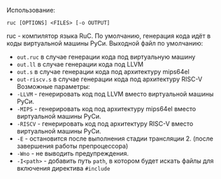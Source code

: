 Использование:
```
ruc [OPTIONS] <FILES> [-o OUTPUT]
```
ruc - компилятор языка RuC. По умолчанию, генерация кода идёт в коды виртуальной машины РуСи.
Выходной файл по умолчанию:
* `out.ruc` в случае генерации кода под виртуальную машину
* `out.ll` в случае генерации кода под LLVM
* `out.s` в случае генерации кода под архитектуру mips64el
* `out-riscv.s` в случае генерации кода под архитектуру RISC-V
Возможные параметры:
* `-LLVM` - генерировать код под LLVM вместо виртуальной машины РуСи.
* `-MIPS` - генерировать код под архитектуру mips64el вместо виртуальной машины РуСи.
* `-RISCV` - генерировать код под архитектуру RISC-V вместо виртуальной машины РуСи.
* `-E` - остановится после выполнения стадии трансляции 2. (после завершения работы препроцессора)
* `-Wno` - не выводить предупреждения.
* `-I<path>` - добавить путь `path`, в котором будет искать файлы для включения директива `#include`
